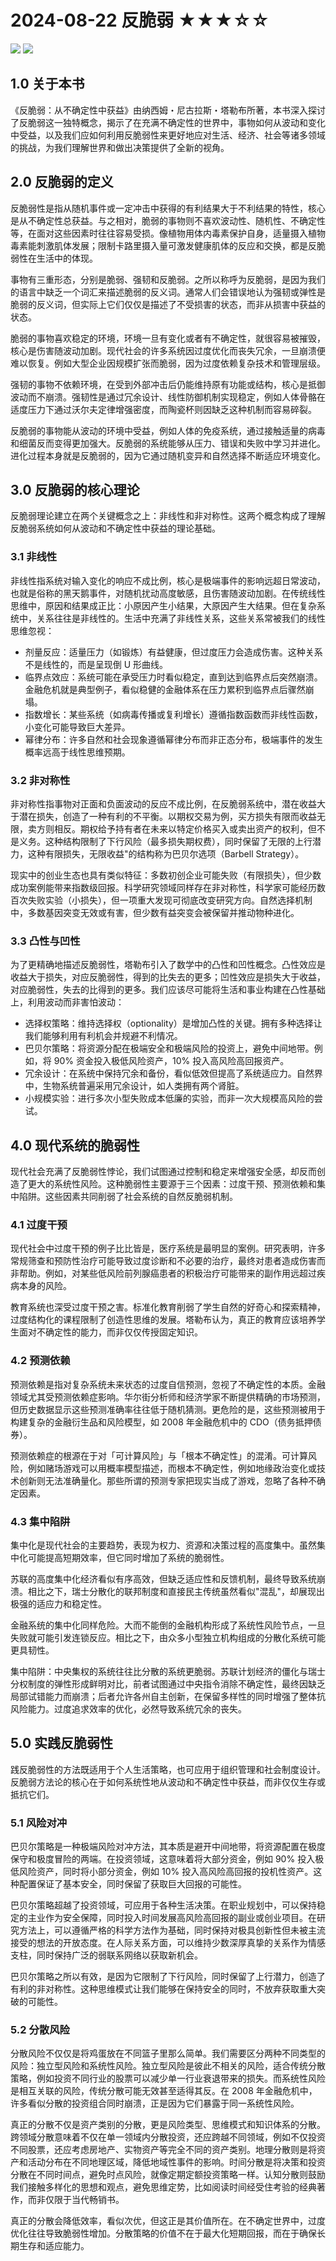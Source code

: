 # 2024-08-22 反脆弱 ★★★☆☆



![](2024-08-22%20%E5%8F%8D%E8%84%86%E5%BC%B1%20%E2%98%85%E2%98%85%E2%98%85%E2%98%86%E2%98%86/image.png)
![](https://cdn.jsdelivr.net/gh/CourseRye/ScreenShot@master/uPic/T2j5LX.png)

## 1.0 关于本书

《反脆弱：从不确定性中获益》由纳西姆・尼古拉斯・塔勒布所著，本书深入探讨了反脆弱这一独特概念，揭示了在充满不确定性的世界中，事物如何从波动和变化中受益，以及我们应如何利用反脆弱性来更好地应对生活、经济、社会等诸多领域的挑战，为我们理解世界和做出决策提供了全新的视角。

## 2.0 反脆弱的定义

反脆弱性是指从随机事件或一定冲击中获得的有利结果大于不利结果的特性，核心是从不确定性总获益。与之相对，脆弱的事物则不喜欢波动性、随机性、不确定性等，在面对这些因素时往往容易受损。像植物用体内毒素保护自身，适量摄入植物毒素能刺激肌体发展；限制卡路里摄入量可激发健康肌体的反应和交换，都是反脆弱性在生活中的体现。

事物有三重形态，分别是脆弱、强韧和反脆弱。之所以称呼为反脆弱，是因为我们的语言中缺乏一个词汇来描述脆弱的反义词。通常人们会错误地认为强韧或弹性是脆弱的反义词，但实际上它们仅仅是描述了不受损害的状态，而非从损害中获益的状态。

脆弱的事物喜欢稳定的环境，环境一旦有变化或者有不确定性，就很容易被摧毁，核心是伤害随波动加剧。现代社会的许多系统因过度优化而丧失冗余，一旦崩溃便难以恢复。例如大型企业因规模扩张而脆弱，因为过度依赖复杂技术和管理层级。

强韧的事物不依赖环境，在受到外部冲击后仍能维持原有功能或结构，核心是抵御波动而不崩溃​​。强韧性是通过冗余设计、线性防御机制实现稳定，例如人体骨骼在适度压力下通过沃尔夫定律增强密度，而陶瓷杯则因缺乏这种机制而容易碎裂。

反脆弱的事物能从波动的环境中受益，例如人体的免疫系统，通过接触适量的病毒和细菌反而变得更加强大。反脆弱的系统能够从压力、错误和失败中学习并进化。进化过程本身就是反脆弱的，因为它通过随机变异和自然选择不断适应环境变化。

## 3.0 反脆弱的核心理论

反脆弱理论建立在两个关键概念之上：非线性和非对称性。这两个概念构成了理解反脆弱系统如何从波动和不确定性中获益的理论基础。

### 3.1 非线性

非线性指系统对输入变化的响应不成比例，核心是​​极端事件的影响远超日常波动​​，也就是俗称的黑天鹅事件，对随机扰动高度敏感，且伤害随波动加剧。在传统线性思维中，原因和结果成正比：小原因产生小结果，大原因产生大结果。但在复杂系统中，关系往往是非线性的。生活中充满了非线性关系，这些关系常被我们的线性思维忽视：

* 剂量反应：适量压力（如锻炼）有益健康，但过度压力会造成伤害。这种关系不是线性的，而是呈现倒 U 形曲线。
* 临界点效应：系统可能在承受压力时看似稳定，直到达到临界点后突然崩溃。金融危机就是典型例子，看似稳健的金融体系在压力累积到临界点后骤然崩塌。
* 指数增长：某些系统（如病毒传播或复利增长）遵循指数函数而非线性函数，小变化可能导致巨大差异。
* 幂律分布：许多自然和社会现象遵循幂律分布而非正态分布，极端事件的发生概率远高于线性思维预期。

### 3.2 非对称性

非对称性指事物对正面和负面波动的反应不成比例，在反脆弱系统中，潜在收益大于潜在损失，创造了一种有利的不平衡。以期权交易为例，买方损失有限而收益无限，卖方则相反。期权给予持有者在未来以特定价格买入或卖出资产的权利，但不是义务。这种结构限制了下行风险（最多损失期权费），同时保留了无限的上行潜力，这种有限损失，无限收益"的结构称为巴贝尔选项（Barbell Strategy）。

现实中的创业生态也具有类似特征：多数初创企业可能失败（有限损失），但少数成功案例能带来指数级回报。科学研究领域同样存在非对称性，科学家可能经历数百次失败实验（小损失），但一项重大发现可彻底改变研究方向。自然选择机制中，多数基因突变无效或有害，但少数有益突变会被保留并推动物种进化。

### 3.3 凸性与凹性

为了更精确地描述反脆弱性，塔勒布引入了数学中的凸性和凹性概念。凸性效应是收益大于损失，对应反脆弱性，得到的比失去的更多；凹性效应是损失大于收益，对应脆弱性，失去的比得到的更多。我们应该尽可能将生活和事业构建在凸性基础上，利用波动而非害怕波动：

* 选择权策略：维持选择权（optionality）是增加凸性的关键。拥有多种选择让我们能够利用有利机会并规避不利情况。
* 巴贝尔策略：将资源分配在极端安全和极端风险的投资上，避免中间地带。例如，将 90% 资金投入极低风险资产，10% 投入高风险高回报资产。
* 冗余设计：在系统中保持冗余和备份，看似低效但提高了系统适应力。自然界中，生物系统普遍采用冗余设计，如人类拥有两个肾脏。
* 小规模实验：进行多次小型失败成本低廉的实验，而非一次大规模高风险的尝试。

## 4.0 现代系统的脆弱性

现代社会充满了反脆弱性悖论，我们试图通过控制和稳定来增强安全感，却反而创造了更大的系统性风险。这种脆弱性主要源于三个因素：过度干预、预测依赖和集中陷阱。这些因素共同削弱了社会系统的自然反脆弱机制。

### 4.1 过度干预

现代社会中过度干预的例子比比皆是，医疗系统是最明显的案例。研究表明，许多常规筛查和预防性治疗可能导致过度诊断和不必要的治疗，最终对患者造成伤害而非帮助。例如，对某些低风险前列腺癌患者的积极治疗可能带来的副作用远超过疾病本身的风险。

教育系统也深受过度干预之害。标准化教育削弱了学生自然的好奇心和探索精神，过度结构化的课程限制了创造性思维的发展。塔勒布认为，真正的教育应该培养学生面对不确定性的能力，而非仅仅传授固定知识。

### 4.2 预测依赖

预测依赖是指对复杂系统未来状态的过度自信预测，忽视了不确定性的本质。金融领域尤其受预测依赖症影响。华尔街分析师和经济学家不断提供精确的市场预测，但历史数据显示这些预测准确率往往低于随机猜测。更危险的是，这些预测被用于构建复杂的金融衍生品和风险模型，如 2008 年金融危机中的 CDO（债务抵押债券）。

预测依赖症的根源在于对「可计算风险」与「根本不确定性」的混淆。可计算风险，例如赌场游戏可以用概率模型描述，而根本不确定性，例如地缘政治变化或技术创新则无法准确量化。那些所谓的预测专家把现实当成了游戏，忽略了各种不确定因素。

### 4.3 集中陷阱

集中化是现代社会的主要趋势，表现为权力、资源和决策过程的高度集中。虽然集中化可能提高短期效率，但它同时增加了系统的脆弱性。

苏联的高度集中化经济看似有序高效，但缺乏适应性和反馈机制，最终导致系统崩溃。相比之下，瑞士分散化的联邦制度和直接民主传统虽然看似"混乱"，却展现出极强的适应力和稳定性。

金融系统的集中化同样危险。大而不能倒的金融机构形成了系统性风险节点，一旦失败就可能引发连锁反应。相比之下，由众多小型独立机构组成的分散化系统可能更具韧性。

集中陷阱：中央集权的系统往往比分散的系统更脆弱。苏联计划经济的僵化与瑞士分权制度的弹性形成鲜明对比，前者试图通过中央指令消除不确定性，最终因缺乏局部试错能力而崩溃；后者允许各州自主创新，在保留多样性的同时增强了整体抗风险能力。过度追求效率的优化，必然导致系统冗余的丧失。

## 5.0 实践反脆弱性

践反脆弱性的方法既适用于个人生活策略，也可应用于组织管理和社会制度设计。反脆弱方法论的核心在于如何系统性地从波动和不确定性中获益，而非仅仅生存或抵抗它们。

### 5.1 风险对冲

巴贝尔策略是一种极端风险对冲方法，其本质是避开中间地带，将资源配置在极度保守和极度冒险的两端。在投资领域，这意味着将大部分资金，例如 90% 投入极低风险资产，同时将小部分资金，例如 10% 投入高风险高回报的投机性资产。这种配置保证了基本安全，同时保留了获取巨大回报的可能性。

巴贝尔策略超越了投资领域，可应用于各种生活决策。在职业规划中，可以保持稳定的主业作为安全保障，同时投入时间发展高风险高回报的副业或创业项目。在研究方法上，可以遵循严格的科学方法作为基础，同时保持对极具创新性但未被主流接受的想法的开放态度。在人际关系方面，可以维持少数深厚真挚的关系作为情感支柱，同时保持广泛的弱联系网络以获取新机会。

巴贝尔策略之所以有效，是因为它限制了下行风险，同时保留了上行潜力，创造了有利的非对称性。这种思维模式让我们能够在保持安全的同时，不放弃获取重大突破的可能性。

### 5.2 分散风险

分散风险不仅仅是将鸡蛋放在不同篮子里那么简单。我们需要区分两种不同类型的风险：独立型风险和系统性风险。独立型风险是彼此不相关的风险，适合传统分散策略，例如投资不同行业的股票可以减少单一行业衰退带来的损失。而系统性风险是相互关联的风险，传统分散可能无效甚至适得其反。在 2008 年金融危机中，许多看似分散的投资组合同时崩溃，正是因为它们暴露于同一系统性风险。

真正的分散不仅是资产类别的分散，更是风险类型、思维模式和知识体系的分散。跨领域分散意味着不仅在单一领域内分散投资，还应跨越不同领域，例如不仅投资不同股票，还应考虑房地产、实物资产等完全不同的资产类别。地理分散则是将资产和活动分布在不同地理区域，降低地域性事件的影响。时间分散是将决策和投资分散在不同时间点，避免时点风险，就像定期定额投资策略一样。认知分散则鼓励我们接触多样化的思想和观点，避免思维定势，比如阅读时间经受住考验的经典著作，而非仅限于当代畅销书。

真正的分散会降低效率，看似次优，但这正是其价值所在。在不确定世界中，过度优化往往导致脆弱性增加。分散策略的价值不在于最大化短期回报，而在于确保长期生存和适应能力。